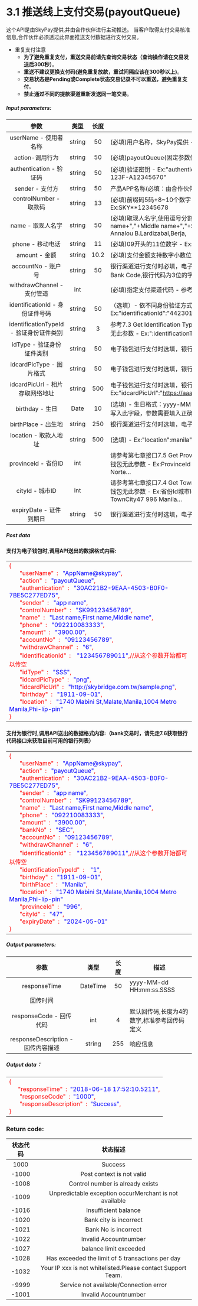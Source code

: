 # 3.1    推送线上支付交易(payoutQueue)
这个API是由SkyPay提供,并由合作伙伴进行主动推送。
当客户取得支付交易核准信息,合作伙伴必须透过此界面推送支付数据进行支付交易。
- 重复支付注意
    - **为了避免重复支付，重送交易前请先查询交易状态（查询操作请在交易发送后300秒）**。
    - **重送不建议更换支付码(避免重复放款，重试间隔应该在300秒以上)**。
    - **交易状态是Pending或Complete状态交易记录不可以重送，避免重复支付**。
    - **禁止通过不同的提款渠道重新发送同一笔交易**。
##### Input parameters:
| 参数                        |    类型     | 长度    |描述|
| :-------------------------: | :-----------: |:-----:|--------------------------------|   
|userName - 使用者名称|string|50|(必填)用户名称，SkyPay提供 - Ex:"userName":"AppName@skypay"|
|action-调用行为|string|50|(必填)payoutQueue(固定参数值) - Ex:"action":"payoutQueue"|
|authentication  - 验证码|string |50|(必填)验证密钥 - Ex:"authentication":"E1234567-123C-1234-123F-A12345670"|
|sender - 支付方|string|50|产品APP名称(必填：由合作伙伴设计) - Ex:"sender":"APP NAME"|
|controlNumber - 取款码|string|13|(必填)前缀码5码+8~10个数字（前缀码在绑定邮箱中获取） - Ex:SKY**12345678|
|name - 取现人名字|string |50|(必填)取现人名字,使用逗号分割。  - Last name+","+First name+","+Middle name+","+Suffix - Ex:"name":"Lardizabal,Mary Annalou B.Lardizabal,Berja,|
|phone - 移动电话|string|11|(必填)09开头的11位数字  - Ex:"phone":"09270348095"|
|amount - 金额|string|10.2|(必填)支付金额支持数字小数位两位 -  ex:"amount":3400.00|
|accountNo - 账户号|string |50|银行渠道进行支付时必填，电子钱包无此参数请参考第七章接口7.6 Get Bank Code,银行代码为3位的字符|
|withdrawChannel - 支付管道|int| |(必填)指定支付渠道代码 - 参考第九章管道详细说明|
|identificationId - 身份证件号码|string|50|（选填）- 依不同身份验证方式,持有证件编号 - Ex:"identificationId":"442301922000"|
|identificationTypeId - 验证身份证件类别|string |3|参考7.3 Get Identification Type - 银行渠道进行支付时选填，电子钱包无此参数 - Ex:":identificationTypeId":"2"|
|idType - 验证身份证件类别|string|50|电子钱包进行支付时选填，银行无此参数 - ex:"idType":"TIN"|
|idcardPicType - 图片格式|string|50|电子钱包进行支付时选填，银行无此参数Ex:"idcardPicType":"jpg"|
|idcardPicUrl - 相片存取网络地址|string |500|电子钱包进行支付时选填，银行无此参数Ex:"idcardPicUrl":"https://aaa.s3.amazonaws.comuploadfile12334"|
|birthday - 生日|Date|10|(选填) - 生日格式：yyyy-MM-dd - Ex:"birthday":"1991-10-02" -  写入此字段，参数需要填入正确格式|
|birthPlace - 出生地|string|250|银行渠道进行支付时选填，电子钱包无此参数|
|location - 取款人地址|string |500|(选填) - Ex:"location":manila"|
|provinceId - 省份ID|int| |请参考第七章接口7.5 Get Province - 银行渠道进行支付时选填，电子钱包无此参数 - Ex:ProvinceId	Province1	Abra  - 2	Agusan del Norte…|
|cityId - 城巿ID|int||请参考第七章接口7.4 Get Town City - 银行渠道进行支付时选填，电子钱包无此参数 -  Ex:省份Id城巿Id城巿名称 - ProvinceId TownCityId	TownCity47	996	Manila…|
|expiryDate - 证件到期日|string |50|银行渠道进行支付时选填，电子钱包无此参数|
##### Post data
#### 支付为电子钱包时,调用API送出的数据格式内容:
<table color=blue><tr><td white=DarkSeaGreen>
<font color=Red>
{<br>
 &ensp;&ensp;&ensp; "userName"&ensp;: <font color=blue> &ensp;"AppName@skypay"</font>,<br>
  &ensp;&ensp;&ensp;   "action"&ensp;: <font color=blue> &ensp;"payoutQueue"</font>,<br>
  &ensp;&ensp;&ensp;   "authentication"&ensp;: <font color=blue> &ensp;"30AC21B2-9EAA-4503-B0F0-7BE5C277ED75"</font>,<br>
  &ensp;&ensp;&ensp;   "sender"&ensp;: <font color=blue> &ensp;"app name"</font>,<br>
  &ensp;&ensp;&ensp;   "controlNumber"&ensp;: <font color=blue> &ensp;"SK99123456789"</font>,<br>
  &ensp;&ensp;&ensp;   "name"&ensp;: <font color=blue> &ensp;"Last name,First name,Middle name"</font>,<br>
  &ensp;&ensp;&ensp;   "phone"&ensp;: <font color=blue> &ensp;"092210083333"</font>,<br>
  &ensp;&ensp;&ensp;   "amount"&ensp;: <font color=blue> &ensp;"3900.00"</font>,<br>
  &ensp;&ensp;&ensp;   "accountNo"&ensp;: <font color=blue> &ensp;"09123456789"</font>,<br>
  &ensp;&ensp;&ensp;   "withdrawChannel"&ensp;: <font color=blue> &ensp;"6"</font>,<br>
  &ensp;&ensp;&ensp;   "identificationId"&ensp;: <font color=blue> &ensp; "123456789011"</font>,//从这个参数开始都可以传空<br>
  &ensp;&ensp;&ensp;   "idType"&ensp;: <font color=blue> &ensp;"SSS"</font>,<br>
  &ensp;&ensp;&ensp;   "idcardPicType"&ensp;: <font color=blue> &ensp;"png"</font>,<br>
  &ensp;&ensp;&ensp;   "idcardPicUrl"&ensp;: <font color=blue> &ensp;"http://skybridge.com.tw/sample.png"</font>,<br>
  &ensp;&ensp;&ensp;   "birthday"&ensp;: <font color=blue> &ensp;"1911-09-01"</font>,<br>
 &ensp;&ensp;&ensp;    "location"&ensp;: <font color=blue> &ensp;"1740 Mabini St,Malate,Manila,1004 Metro Manila,Phi-líp-pin"</font><br>
}
</font>
</td></tr></table>

#### 支付为银行时,调用API送出的数据格式内容:（bank交易时，请先走7.6获取银行代码接口来获取目前可用的银行列表）
<table color=blue><tr><td white=DarkSeaGreen>
<font color=Red>
{<br>
  &ensp;&ensp;&ensp; "userName"&ensp;: <font color=blue> &ensp;"AppName@skypay"</font>,<br>
  &ensp;&ensp;&ensp;   "action"&ensp;: <font color=blue> &ensp;"payoutQueue"</font>,<br>
  &ensp;&ensp;&ensp;   "authentication"&ensp;: <font color=blue> &ensp;"30AC21B2-9EAA-4503-B0F0-7BE5C277ED75"</font>,<br>
  &ensp;&ensp;&ensp;   "sender"&ensp;: <font color=blue> &ensp;"app name"</font>,<br>
  &ensp;&ensp;&ensp;   "controlNumber"&ensp;: <font color=blue> &ensp;"SK99123456789"</font>,<br>
  &ensp;&ensp;&ensp;   "name"&ensp;: <font color=blue> &ensp;"Last name,First name,Middle name"</font>,<br>
  &ensp;&ensp;&ensp;   "phone"&ensp;: <font color=blue> &ensp;"092210083333"</font>,<br>
  &ensp;&ensp;&ensp;   "amount"&ensp;: <font color=blue> &ensp;"3900.00"</font>,<br>
  &ensp;&ensp;&ensp;   "bankNo"&ensp;: <font color=blue> &ensp;"SEC"</font>,<br>
  &ensp;&ensp;&ensp;   "accountNo"&ensp;: <font color=blue> &ensp;"09123456789"</font>,<br>
  &ensp;&ensp;&ensp;   "withdrawChannel"&ensp;: <font color=blue> &ensp;"6"</font>,<br>
  &ensp;&ensp;&ensp;   "identificationId"&ensp;: <font color=blue> &ensp; "123456789011"</font>,//从这个参数开始都可以传空<br>
  &ensp;&ensp;&ensp;   "identificationTypeId"&ensp;: <font color=blue> &ensp; "1"</font>,<br>
  &ensp;&ensp;&ensp;   "birthday"&ensp;: <font color=blue> &ensp;"1911-09-01"</font>,<br>
  &ensp;&ensp;&ensp;   "birthPlace"&ensp;: <font color=blue> &ensp;"Manila"</font>,<br>
  &ensp;&ensp;&ensp;    "location"&ensp;: <font color=blue> &ensp;"1740 Mabini St,Malate,Manila,1004 Metro Manila,Phi-líp-pin"</font><br>
  &ensp;&ensp;&ensp;    "provinceId"&ensp;: <font color=blue> &ensp;"996"</font>,<br>
  &ensp;&ensp;&ensp;   "cityId"&ensp;: <font color=blue> &ensp;"47"</font>,<br>
  &ensp;&ensp;&ensp;  "expiryDate"&ensp;: <font color=blue> &ensp;"2024-05-01"</font><br>
}
</font>
</td></tr></table>

##### Output parameters:
| 参数                        |    类型     | 长度    |描述|
| :-------------------------: | :-----------: |:-----:|--------------------------------|   
|responseTime|DateTime|50|yyyy-MM-dd HH:mm:ss.SSSS|
|回传时间||||
|responseCode - 回传代码|int|4|默认回传码,长度为4的数字,标准参考回传码定义|
|responseDescription - 回传内容描述|string|255|响应信息|

##### Output data：
<table color=blue><tr><td white=DarkSeaGreen>
<font color=Red>
{<br>
  &ensp;&ensp;&ensp;"responseTime"&ensp;:&ensp;<font color=blue>"2018-06-18 17:52:10.5211"</font>,<br>
    &ensp;&ensp;&ensp; "responseCode"&ensp;:&ensp;<font color=blue>"1000"</font>,<br>
  &ensp;&ensp;&ensp; "responseDescription"&ensp;:&ensp;<font color=blue>"Success"</font>,<br>
}
</font>
</td></tr></table>

### Return code:

| 状态代码                        |   状态描述    | 
| :-------------------------: | :-----------: |
|1000|Success|
|-1000|Post context is not valid|
|-1008|Control number is already exists|
|-1009|Unpredictable exception occurMerchant is not available|
|-1016|Insufficient balance|
|-1020|Bank city is incorrect|
|-1021|Bank No is incorrect|
|-1022|Invalid Accountnumber|
|-1027|balance limit exceeded|
|-1028|Has exceeded the limit of 5 transactions per day|
|-1032|Your IP xxx is not whitelisted.Please contact Support Team.|
|-9999|Service not available/Connection error|
|-1001|Invalid Accountnumber|


